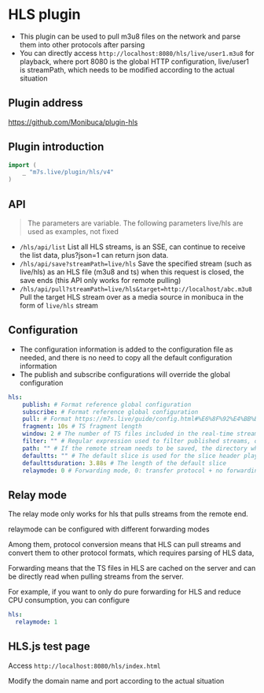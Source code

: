 # HLS plugin

- This plugin can be used to pull m3u8 files on the network and parse them into other protocols after parsing
- You can directly access `http://localhost:8080/hls/live/user1.m3u8` for playback, where port 8080 is the global HTTP configuration, live/user1 is streamPath, which needs to be modified according to the actual situation

## Plugin address

https://github.com/Monibuca/plugin-hls

## Plugin introduction

```go
import (
    _ "m7s.live/plugin/hls/v4"
)
```

## API
> The parameters are variable. The following parameters live/hls are used as examples, not fixed
- `/hls/api/list`
List all HLS streams, is an SSE, can continue to receive the list data, plus?json=1 can return json data.
- `/hls/api/save?streamPath=live/hls`
Save the specified stream (such as live/hls) as an HLS file (m3u8 and ts) when this request is closed, the save ends (this API only works for remote pulling)
- `/hls/api/pull?streamPath=live/hls&target=http://localhost/abc.m3u8`
Pull the target HLS stream over as a media source in monibuca in the form of `live/hls` stream

## Configuration
- The configuration information is added to the configuration file as needed, and there is no need to copy all the default configuration information
- The publish and subscribe configurations will override the global configuration
```yaml
hls:
    publish: # Format reference global configuration
    subscribe: # Format reference global configuration
    pull: # Format https://m7s.live/guide/config.html#%E6%8F%92%E4%BB%B6%E9%85%8D%E7%BD%AE
    fragment: 10s # TS fragment length
    window: 2 # The number of TS files included in the real-time stream m3u8 file
    filter: "" # Regular expression used to filter published streams, only streams that match will be written
    path: "" # If the remote stream needs to be saved, the directory where it is stored
    defaultts: "" # The default slice is used for the slice header playback when there is no stream. If it is empty, the system built-in is used
    defaulttsduration: 3.88s # The length of the default slice
    relaymode: 0 # Forwarding mode, 0: transfer protocol + no forwarding, 1: no transfer protocol + forwarding, 2: transfer protocol + forwarding
```

## Relay mode

The relay mode only works for hls that pulls streams from the remote end.

relaymode can be configured with different forwarding modes

Among them, protocol conversion means that HLS can pull streams and convert them to other protocol formats, which requires parsing of HLS data,

Forwarding means that the TS files in HLS are cached on the server and can be directly read when pulling streams from the server.

For example, if you want to only do pure forwarding for HLS and reduce CPU consumption, you can configure

```yaml
hls:
  relaymode: 1
```
## HLS.js test page

Access `http://localhost:8080/hls/index.html`

Modify the domain name and port according to the actual situation